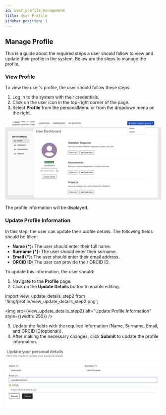 ```yaml
---
id: user_profile_management
title: User Profile
sidebar_position: 1
---
```


## Manage Profile
<p>This is a guide about the required steps a user should follow to view and update their profile in the system. Below are the steps to manage the profile.</p>

### View Profile
<p>To view the user's profile, the user should follow these steps:</p>

1. Log in to the system with their credentials.
2. Click on the user icon in the top-right corner of the page.
3. Select **Profile** from the personalMenu or from the dropdown menu on the right.

![](/img/profile/view_profile_step1.png)

The profile information will be displayed.

### Update Profile Information
<p>In this step, the user can update their profile details. The following fields should be filled:</p>

+ **Name (*):** The user should enter their full name.
+ **Surname (*):** The user should enter their surname.
+ **Email (*):** The user should enter their email address.
+ **ORCID ID:** The user can provide their ORCID ID.

To update this information, the user should:

1. Navigate to the **Profile** page.
2. Click on the **Update Details** button to enable editing.

import view_update_details_step2 from '/img/profile/view_update_details_step2.png';

<p align="center">

<img src={view_update_details_step2} alt="Update Profile Information" style={{width: 250}} />
</p>


3. Update the fields with the required information (Name, Surname, Email, and ORCID ID(optional)).
4. After making the necessary changes, click **Submit** to update the profile information.

![Update Profile Information](/img/profile/view_update_details_submit_step3.png)
